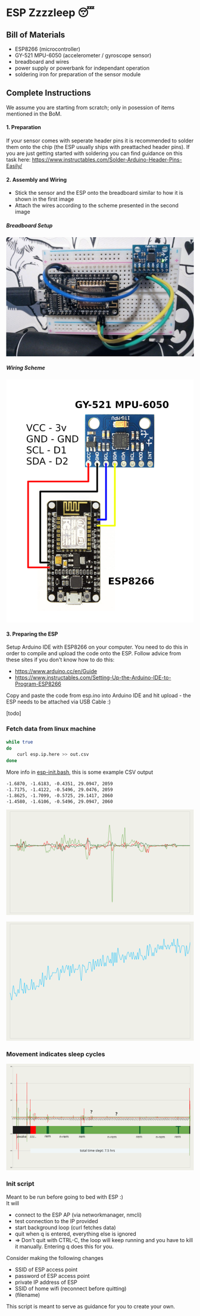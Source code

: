 # ESP Zzzzleep 😴

## Bill of Materials
- ESP8266 (microcontroller)
- GY-521 MPU-6050 (accelerometer / gyroscope sensor)
- breadboard and wires
- power supply or powerbank for independant operation
- soldering iron for preparation of the sensor module

## Complete Instructions
We assume you are starting from scratch; only in posession of items mentioned in the BoM.

#### 1. Preparation
If your sensor comes with seperate header pins it is recommended to solder them onto the chip (the ESP usually ships with preattached header pins). If you are just getting started with soldering you can find guidance on this task here: https://www.instructables.com/Solder-Arduino-Header-Pins-Easily/

#### 2. Assembly and Wiring
- Stick the sensor and the ESP onto the breadboard similar to how it is shown in the first image
- Attach the wires according to the scheme presented in the second image

##### Breadboard Setup
![Alt text](./esp-with-sensor.jpg)

##### Wiring Scheme
![Alt text](./ESP8266-wiring.png)

#### 3. Preparing the ESP
Setup Arduino IDE with ESP8266 on your computer. You need to do this in order to compile and upload the code onto the ESP. Follow advice from these sites if you don't know how to do this:
- https://www.arduino.cc/en/Guide
- https://www.instructables.com/Setting-Up-the-Arduino-IDE-to-Program-ESP8266

Copy and paste the code from esp.ino into Arduino IDE and hit upload - the ESP needs to be attached via USB Cable :)

[todo]

### Fetch data from linux machine
```bash
while true
do
    curl esp.ip.here >> out.csv
done
```
More info in [esp-init.bash](#init-script), this is some example CSV output
```console
-1.6870, -1.6183, -0.4351, 29.0947, 2059
-1.7175, -1.4122, -0.5496, 29.0476, 2059
-1.8625, -1.7099, -0.5725, 29.1417, 2060
-1.4580, -1.6106, -0.5496, 29.0947, 2060
```

![Alt text](./sample1.svg)

![Alt text](./temp-sample1.svg)

### Movement indicates sleep cycles
![Alt text](./sleep-activity1.svg)

### Init script
Meant to be run before going to bed with ESP :)  
It will  
 - connect to the ESP AP (via networkmanager, nmcli)
 - test connection to the IP provided
 - start background loop (curl fetches data)
 - quit when q is entered, everything else is ignored
 - => Don't quit with CTRL-C, the loop will keep running and you have to kill it manually. Entering q does this for you.
 
Consider making the following changes
 - SSID of ESP access point
 - password of ESP access point
 - private IP address of ESP
 - SSID of home wifi (reconnect before quitting)
 - (filename)
   
This script is meant to serve as guidance for you to create your own.
